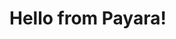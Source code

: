 <!DOCTYPE html>
<html><head>
        <title>Start Page</title>
        <meta http-equiv="Content-Type" content="text/html; charset=UTF-8">
    </head>
    <body>
        <h1>Hello from Payara!</h1>
    

</body></html>